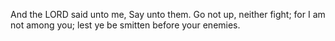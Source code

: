 And the LORD said unto me, Say unto them. Go not up, neither fight; for I am not among you; lest ye be smitten before your enemies.
